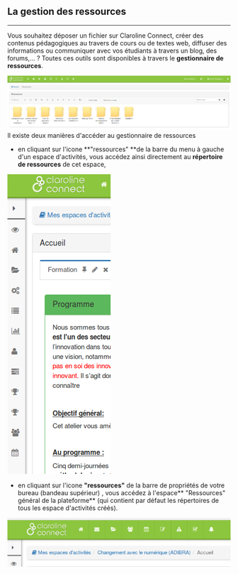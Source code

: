 ## La gestion des ressources

---

Vous souhaitez déposer un fichier sur Claroline Connect, créer des contenus pédagogiques au travers de cours ou de textes web, diffuser des informations ou communiquer avec vos étudiants à travers un blog, des forums,... ? Toutes ces outils sont disponibles à travers le **gestionnaire de ressources**.

![](/fr/images/gestionnaire_ressources.png)Il existe deux manières d'accéder au gestionnaire de ressources

* en cliquant sur l'icone **"ressources" **de la barre du menu à gauche d'un espace d'activités, vous accédez ainsi directement au **répertoire de ressources** de cet espace,


![](/fr/images/ressources_menu_gauche.png)


* en cliquant sur l'icone **"ressources"** de la barre de propriétés de votre bureau \(bandeau supérieur\) , vous accédez à l'espace** "Ressources" général de la plateforme** \(qui contient par défaut les répertoires de tous les espace d'activités créés\).


![](/fr/images/ressources_menu_superieur.png)
